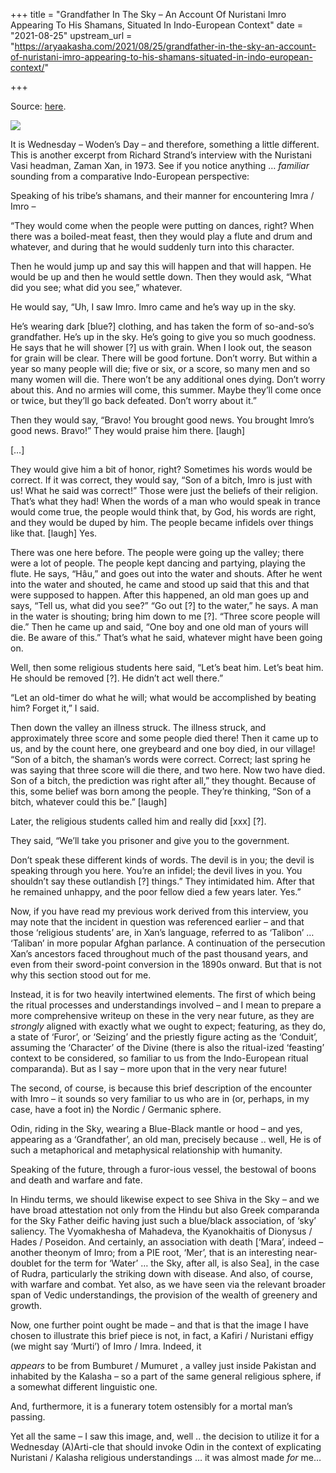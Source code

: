 +++
title = "Grandfather In The Sky – An Account Of Nuristani Imro Appearing To His Shamans, Situated In Indo-European Context"
date = "2021-08-25"
upstream_url = "https://aryaakasha.com/2021/08/25/grandfather-in-the-sky-an-account-of-nuristani-imro-appearing-to-his-shamans-situated-in-indo-european-context/"

+++

Source: [here](https://aryaakasha.com/2021/08/25/grandfather-in-the-sky-an-account-of-nuristani-imro-appearing-to-his-shamans-situated-in-indo-european-context/).

![](https://aryaakasha.files.wordpress.com/2021/08/470f162c2c189d77ac9ee2b06397d50d.jpg?w=564)

It is Wednesday – Woden’s Day – and therefore, something a little different. This is another excerpt from Richard Strand’s interview with the Nuristani Vasi headman, Zaman Xan, in 1973. See if you notice anything … *familiar* sounding from a comparative Indo-European perspective:

Speaking of his tribe’s shamans, and their manner for encountering Imra / Imro –

“They would come when the people were putting on dances, right? When there was a boiled-meat feast, then they would play a flute and drum and whatever, and during that he would suddenly turn into this character.

Then he would jump up and say this will happen and that will happen. He would be up and then he would settle down. Then they would ask, “What did you see; what did you see,” whatever.

He would say, “Uh, I saw Imro. Imro came and he’s way up in the sky.

He’s wearing dark \[blue?\] clothing, and has taken the form of so-and-so’s grandfather. He’s up in the sky. He’s going to give you so much goodness. He says that he will shower \[?\] us with grain. When I look out, the season for grain will be clear. There will be good fortune. Don’t worry. But within a year so many people will die; five or six, or a score, so many men and so many women will die. There won’t be any additional ones dying. Don’t worry about this. And no armies will come, this summer. Maybe they’ll come once or twice, but they’ll go back defeated. Don’t worry about it.”

Then they would say, “Bravo! You brought good news. You brought Imro’s good news. Bravo!” They would praise him there. \[laugh\]

\[…\]

They would give him a bit of honor, right? Sometimes his words would be correct. If it was correct, they would say, “Son of a bitch, Imro is just with us! What he said was correct!” Those were just the beliefs of their religion. That’s what they had! When the words of a man who would speak in trance would come true, the people would think that, by God, his words are right, and they would be duped by him. The people became infidels over things like that. \[laugh\] Yes.

There was one here before. The people were going up the valley; there were a lot of people. The people kept dancing and partying, playing the flute. He says, “Hâu,” and goes out into the water and shouts. After he went into the water and shouted, he came and stood up said that this and that were supposed to happen. After this happened, an old man goes up and says, “Tell us, what did you see?” “Go out \[?\] to the water,” he says. A man in the water is shouting; bring him down to me \[?\]. “Three score people will die.” Then he came up and said, “One boy and one old man of yours will die. Be aware of this.” That’s what he said, whatever might have been going on.

Well, then some religious students here said, “Let’s beat him. Let’s beat him. He should be removed \[?\]. He didn’t act well there.”

“Let an old-timer do what he will; what would be accomplished by beating him? Forget it,” I said.

Then down the valley an illness struck. The illness struck, and approximately three score and some people died there! Then it came up to us, and by the count here, one greybeard and one boy died, in our village! “Son of a bitch, the shaman’s words were correct. Correct; last spring he was saying that three score will die there, and two here. Now two have died. Son of a bitch, the prediction was right after all,” they thought. Because of this, some belief was born among the people. They’re thinking, “Son of a bitch, whatever could this be.” \[laugh\]

Later, the religious students called him and really did \[xxx\] \[?\].

They said, “We’ll take you prisoner and give you to the government.

Don’t speak these different kinds of words. The devil is in you; the devil is speaking through you here. You’re an infidel; the devil lives in you. You shouldn’t say these outlandish \[?\] things.” They intimidated him. After that he remained unhappy, and the poor fellow died a few years later. Yes.”

Now, if you have read my previous work derived from this interview, you may note that the incident in question was referenced earlier – and that those ‘religious students’ are, in Xan’s language, referred to as ‘Talibon’ … ‘Taliban’ in more popular Afghan parlance. A continuation of the persecution Xan’s ancestors faced throughout much of the past thousand years, and even from their sword-point conversion in the 1890s onward. But that is not why this section stood out for me.

Instead, it is for two heavily intertwined elements. The first of which being the ritual processes and understandings involved – and I mean to prepare a more comprehensive writeup on these in the very near future, as they are *strongly* aligned with exactly what we ought to expect; featuring, as they do, a state of ‘Furor’, or ‘Seizing’ and the priestly figure acting as the ‘Conduit’, assuming the ‘Character’ of the Divine (there is also the ritual-ized ‘feasting’ context to be considered, so familiar to us from the Indo-European ritual comparanda). But as I say – more upon that in the very near future!

The second, of course, is because this brief description of the encounter with Imro – it sounds so very familiar to us who are in (or, perhaps, in my case, have a foot in) the Nordic / Germanic sphere.

Odin, riding in the Sky, wearing a Blue-Black mantle or hood – and yes, appearing as a ‘Grandfather’, an old man, precisely because .. well, He is of such a metaphorical and metaphysical relationship with humanity.

Speaking of the future, through a furor-ious vessel, the bestowal of boons and death and warfare and fate.

In Hindu terms, we should likewise expect to see Shiva in the Sky – and we have broad attestation not only from the Hindu but also Greek comparanda for the Sky Father deific having just such a blue/black association, of ‘sky’ saliency. The Vyomakhesha of Mahadeva, the Kyanokhaitis of Dionysus / Hades / Poseidon. And certainly, an association with death \[‘Mara’, indeed – another theonym of Imro; from a PIE root, ‘Mer’, that is an interesting near-doublet for the term for ‘Water’ … the Sky, after all, is also Sea\], in the case of Rudra, particularly the striking down with disease. And also, of course, with warfare and combat. Yet also, as we have seen via the relevant broader span of Vedic understandings, the provision of the wealth of greenery and growth.

Now, one further point ought be made – and that is that the image I have chosen to illustrate this brief piece is not, in fact, a Kafiri / Nuristani effigy (we might say ‘Murti’) of Imro / Imra. Indeed, it

*appears* to be from Bumburet / Mumuret , a valley just inside Pakistan
and inhabited by the Kalasha – so a part of the same general religious sphere, if a somewhat different linguistic one.

And, furthermore, it is a funerary totem ostensibly for a mortal man’s passing.

Yet all the same – I saw this image, and, well .. the decision to utilize it for a Wednesday (A)Arti-cle that should invoke Odin in the context of explicating Nuristani / Kalasha religious understandings … it was almost made *for* me…